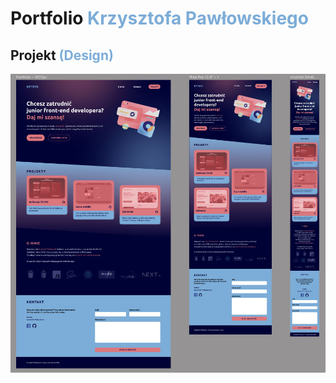 # Portfolio <span style="color: #7CACD7">Krzysztofa Pawłowskiego</span>

## Projekt <span style="color: #7CACD7">(Design)</span>

![image](/assets/images/design.jpg)
